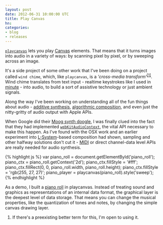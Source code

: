 ```yaml
---
layout: post
date: 2012-06-31 10:00:00 UTC
title: Play Canvas
hn:
categories:
- blog
- releases
---
```


[`playcanvas`](http://macwright.org/playcanvas/) lets you play [Canvas](http://en.wikipedia.org/wiki/Canvas_element)
elements. That means that it turns images into audio in a variety of ways:
by scanning pixel by pixel, or by sweeping across an image.

It's a side project of some other work that I've been doing on a project
called `wind chime`, which, like `playcanvas`,
is a _'cross-media transform'_<sup>[[1]](#one)</sup>. Wind chime translates
from text input - realtime keystrokes like I used in [minute](http://macwright.org/2012/02/15/minute.html) -
into audio, to build a sort of assistive technology or just ambient signals.

Along the way I've been working on understanding all of the fun things
about audio - [additive synthesis](http://en.wikipedia.org/wiki/Additive_synthesis),
[algorithmic composition](http://en.wikipedia.org/wiki/Algorithmic_composition),
and even just the nitty-gritty of audio output with Apple APIs.

When Google did their [Moog synth doogle](http://www.wired.com/underwire/2012/05/best-moog-google-doodle/),
I was finally clued into the fact that they had implemented [`webKitAudioContext`](http://epx.com.br/artigos/audioapi.php),
the vital API necessary to make this happen. As I've found with the OSX work
and an earlier experiment into [L-System](http://en.wikipedia.org/wiki/L-system)-based
composition had shown, sampling and other halfway solutions don't cut it -
[MIDI](http://en.wikipedia.org/wiki/MIDI) or direct channel-data level APIs
are really needed for audio synthesis.

{% highlight js %}
var piano_roll = document.getElementById('piano_roll');
piano_ctx = piano_roll.getContext('2d');
piano_ctx.fillStyle = '#fff';
piano_ctx.fillRect(0, 0, piano_roll.width, piano_roll.height);
piano_ctx.fillStyle = 'rgb(255, 27, 27)';
piano_player = playcanvas(piano_roll).style('sweep');
{% endhighlight %}

As a demo, I built a [piano roll](http://en.wikipedia.org/wiki/Piano_roll)
in playcanvas. Instead
of treating sound and graphics as representations of an internal data format,
the graphical layer is the deepest level of data storage. That means you
can change the musical properties, like the quantization of tones and
notes, by changing the simple canvas drawing layer.


1. <a name='one'></a>If there's a preexisting better term for this, I'm open to using it.
